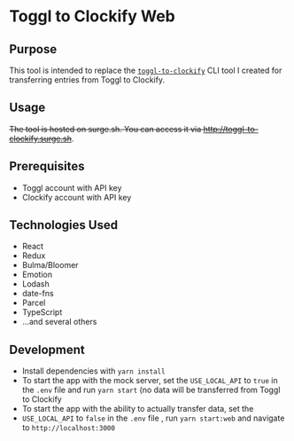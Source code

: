 # Toggl to Clockify Web

## Purpose

This tool is intended to replace the [`toggl-to-clockify`](https://github.com/mikerourke/toggl-to-clockify)
CLI tool I created for transferring entries from Toggl to Clockify.

## Usage

<s>The tool is hosted on surge.sh. You can access it via http://toggl-to-clockify.surge.sh</s>.

## Prerequisites

- Toggl account with API key
- Clockify account with API key

## Technologies Used

- React
- Redux
- Bulma/Bloomer
- Emotion
- Lodash
- date-fns
- Parcel
- TypeScript
- ...and several others

## Development

- Install dependencies with `yarn install`
- To start the app with the mock server, set the `USE_LOCAL_API` to
  `true` in the `.env` file and run `yarn start` (no data will be
  transferred from Toggl to Clockify
- To start the app with the ability to actually transfer data, set the
- `USE_LOCAL_API` to `false` in the `.env` file , run `yarn start:web`
  and navigate to `http://localhost:3000`
